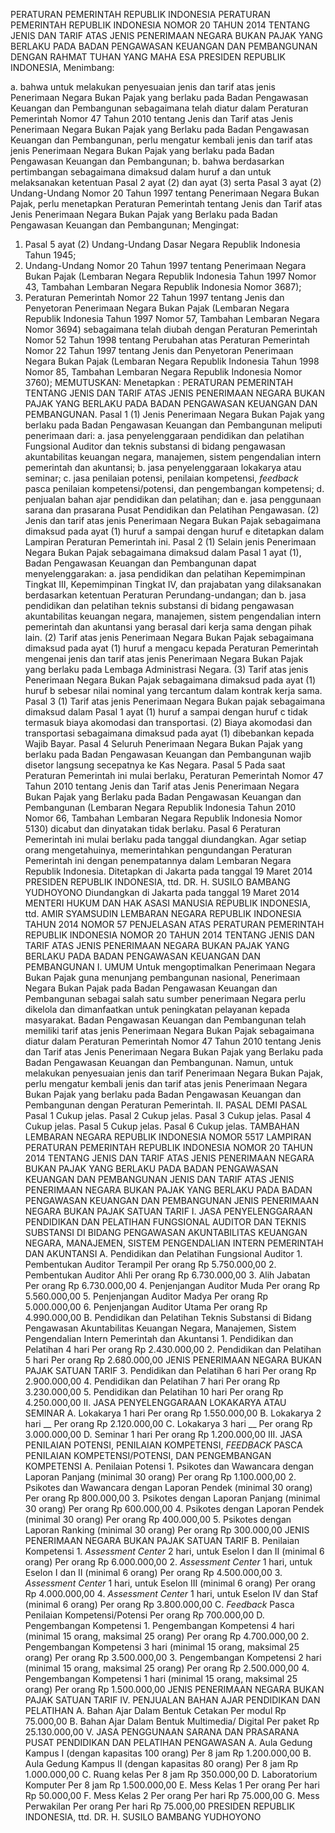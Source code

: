  PERATURAN PEMERINTAH REPUBLIK INDONESIA PERATURAN PEMERINTAH REPUBLIK INDONESIA NOMOR 20 TAHUN 2014 TENTANG JENIS DAN TARIF ATAS JENIS PENERIMAAN NEGARA BUKAN PAJAK YANG BERLAKU PADA BADAN PENGAWASAN KEUANGAN DAN PEMBANGUNAN
DENGAN RAHMAT TUHAN YANG MAHA ESA PRESIDEN REPUBLIK INDONESIA,
Menimbang:

a. bahwa untuk melakukan penyesuaian jenis dan tarif atas jenis Penerimaan Negara Bukan Pajak yang berlaku pada Badan Pengawasan Keuangan dan Pembangunan sebagaimana telah diatur dalam Peraturan Pemerintah Nomor 47 Tahun 2010 tentang Jenis dan Tarif atas Jenis Penerimaan Negara Bukan Pajak yang Berlaku pada Badan Pengawasan Keuangan dan Pembangunan, perlu mengatur kembali jenis dan tarif atas jenis Penerimaan Negara Bukan Pajak yang berlaku pada Badan Pengawasan Keuangan dan Pembangunan;
b. bahwa berdasarkan pertimbangan sebagaimana dimaksud dalam huruf a dan untuk melaksanakan ketentuan Pasal 2 ayat (2) dan ayat (3) serta Pasal 3 ayat (2) Undang-Undang Nomor 20 Tahun 1997 tentang Penerimaan Negara Bukan Pajak, perlu menetapkan Peraturan Pemerintah tentang Jenis dan Tarif atas Jenis Penerimaan Negara Bukan Pajak yang Berlaku pada Badan Pengawasan Keuangan dan Pembangunan;
Mengingat:

1. Pasal 5 ayat (2) Undang-Undang Dasar Negara Republik Indonesia Tahun 1945;
2. Undang-Undang Nomor 20 Tahun 1997 tentang Penerimaan Negara Bukan Pajak (Lembaran Negara Republik Indonesia Tahun 1997 Nomor 43, Tambahan Lembaran Negara Republik Indonesia Nomor 3687);
3. Peraturan Pemerintah Nomor 22 Tahun 1997 tentang Jenis dan Penyetoran Penerimaan Negara Bukan Pajak (Lembaran Negara Republik Indonesia Tahun 1997 Nomor 57, Tambahan Lembaran Negara Nomor 3694) sebagaimana telah diubah dengan Peraturan Pemerintah Nomor 52 Tahun 1998 tentang Perubahan atas Peraturan Pemerintah Nomor 22 Tahun 1997 tentang Jenis dan Penyetoran Penerimaan Negara Bukan Pajak (Lembaran Negara Republik Indonesia Tahun 1998 Nomor 85, Tambahan Lembaran Negara Republik Indonesia Nomor 3760);
MEMUTUSKAN:
 Menetapkan : PERATURAN PEMERINTAH TENTANG JENIS DAN TARIF ATAS JENIS PENERIMAAN NEGARA BUKAN PAJAK YANG BERLAKU PADA BADAN PENGAWASAN KEUANGAN DAN PEMBANGUNAN.
Pasal 1
(1) Jenis Penerimaan Negara Bukan Pajak yang berlaku pada Badan Pengawasan Keuangan dan Pembangunan meliputi penerimaan dari:
a. jasa penyelenggaraan pendidikan dan pelatihan Fungsional Auditor dan teknis substansi di bidang pengawasan akuntabilitas keuangan negara, manajemen, sistem pengendalian intern pemerintah dan akuntansi;
b. jasa penyelenggaraan lokakarya atau seminar;
c. jasa penilaian potensi, penilaian kompetensi, _feedback_ pasca penilaian kompetensi/potensi, dan pengembangan kompetensi;
d. penjualan bahan ajar pendidikan dan pelatihan; dan
e. jasa penggunaan sarana dan prasarana Pusat Pendidikan dan Pelatihan Pengawasan.
(2) Jenis dan tarif atas jenis Penerimaan Negara Bukan Pajak sebagaimana dimaksud pada ayat (1) huruf a sampai dengan huruf e ditetapkan dalam Lampiran Peraturan Pemerintah ini.
Pasal 2
(1) Selain jenis Penerimaan Negara Bukan Pajak sebagaimana dimaksud dalam Pasal 1 ayat (1), Badan Pengawasan Keuangan dan Pembangunan dapat menyelenggarakan:
a. jasa pendidikan dan pelatihan Kepemimpinan Tingkat III, Kepemimpinan Tingkat IV, dan prajabatan yang dilaksanakan berdasarkan ketentuan Peraturan Perundang-undangan; dan
b. jasa pendidikan dan pelatihan teknis substansi di bidang pengawasan akuntabilitas keuangan negara, manajemen, sistem pengendalian intern pemerintah dan akuntansi yang berasal dari kerja sama dengan pihak lain.
(2) Tarif atas jenis Penerimaan Negara Bukan Pajak sebagaimana dimaksud pada ayat (1) huruf a mengacu kepada Peraturan Pemerintah mengenai jenis dan tarif atas jenis Penerimaan Negara Bukan Pajak yang berlaku pada Lembaga Administrasi Negara.
(3) Tarif atas jenis Penerimaan Negara Bukan Pajak sebagaimana dimaksud pada ayat (1) huruf b sebesar nilai nominal yang tercantum dalam kontrak kerja sama.
Pasal 3
(1) Tarif atas jenis Penerimaan Negara Bukan pajak sebagaimana dimaksud dalam Pasal 1 ayat (1) huruf a sampai dengan huruf c tidak termasuk biaya akomodasi dan transportasi.
(2) Biaya akomodasi dan transportasi sebagaimana dimaksud pada ayat (1) dibebankan kepada Wajib Bayar.
Pasal 4
Seluruh Penerimaan Negara Bukan Pajak yang berlaku pada Badan Pengawasan Keuangan dan Pembangunan wajib disetor langsung secepatnya ke Kas Negara.
Pasal 5
Pada saat Peraturan Pemerintah ini mulai berlaku, Peraturan Pemerintah Nomor 47 Tahun 2010 tentang Jenis dan Tarif atas Jenis Penerimaan Negara Bukan Pajak yang Berlaku pada Badan Pengawasan Keuangan dan Pembangunan (Lembaran Negara Republik Indonesia Tahun 2010 Nomor 66, Tambahan Lembaran Negara Republik Indonesia Nomor 5130) dicabut dan dinyatakan tidak berlaku.
Pasal 6
Peraturan Pemerintah ini mulai berlaku pada tanggal diundangkan.
Agar setiap orang mengetahuinya, memerintahkan pengundangan Peraturan Pemerintah ini dengan penempatannya dalam Lembaran Negara Republik Indonesia. Ditetapkan di Jakarta pada tanggal 19 Maret 2014 PRESIDEN REPUBLIK INDONESIA, ttd. DR. H. SUSILO BAMBANG YUDHOYONO Diundangkan di Jakarta pada tanggal 19 Maret 2014 MENTERI HUKUM DAN HAK ASASI MANUSIA REPUBLIK INDONESIA, ttd. AMIR SYAMSUDIN LEMBARAN NEGARA REPUBLIK INDONESIA TAHUN 2014 NOMOR 57 PENJELASAN ATAS PERATURAN PEMERINTAH REPUBLIK INDONESIA NOMOR 20 TAHUN 2014 TENTANG JENIS DAN TARIF ATAS JENIS PENERIMAAN NEGARA BUKAN PAJAK YANG BERLAKU PADA BADAN PENGAWASAN KEUANGAN DAN PEMBANGUNAN I. UMUM Untuk mengoptimalkan Penerimaan Negara Bukan Pajak guna menunjang pembangunan nasional, Penerimaan Negara Bukan Pajak pada Badan Pengawasan Keuangan dan Pembangunan sebagai salah satu sumber penerimaan Negara perlu dikelola dan dimanfaatkan untuk peningkatan pelayanan kepada masyarakat. Badan Pengawasan Keuangan dan Pembangunan telah memiliki tarif atas jenis Penerimaan Negara Bukan Pajak sebagaimana diatur dalam Peraturan Pemerintah Nomor 47 Tahun 2010 tentang Jenis dan Tarif atas Jenis Penerimaan Negara Bukan Pajak yang Berlaku pada Badan Pengawasan Keuangan dan Pembangunan. Namun, untuk melakukan penyesuaian jenis dan tarif Penerimaan Negara Bukan Pajak, perlu mengatur kembali jenis dan tarif atas jenis Penerimaan Negara Bukan Pajak yang berlaku pada Badan Pengawasan Keuangan dan Pembangunan dengan Peraturan Pemerintah. II. PASAL DEMI PASAL
Pasal 1
Cukup jelas.
Pasal 2
Cukup jelas.
Pasal 3
Cukup jelas.
Pasal 4
Cukup jelas.
Pasal 5
Cukup jelas.
Pasal 6
Cukup jelas. TAMBAHAN LEMBARAN NEGARA REPUBLIK INDONESIA NOMOR 5517 LAMPIRAN PERATURAN PEMERINTAH REPUBLIK INDONESIA NOMOR 20 TAHUN 2014 TENTANG JENIS DAN TARIF ATAS JENIS PENERIMAAN NEGARA BUKAN PAJAK YANG BERLAKU PADA BADAN PENGAWASAN KEUANGAN DAN PEMBANGUNAN JENIS DAN TARIF ATAS JENIS PENERIMAAN NEGARA BUKAN PAJAK YANG BERLAKU PADA BADAN PENGAWASAN KEUANGAN DAN PEMBANGUNAN JENIS PENERIMAAN NEGARA BUKAN PAJAK SATUAN TARIF I. JASA PENYELENGGARAAN PENDIDIKAN DAN PELATIHAN FUNGSIONAL AUDITOR DAN TEKNIS SUBSTANSI DI BIDANG PENGAWASAN AKUNTABILITAS KEUANGAN NEGARA, MANAJEMEN, SISTEM PENGENDALIAN INTERN PEMERINTAH DAN AKUNTANSI A. Pendidikan dan Pelatihan Fungsional Auditor 1. Pembentukan Auditor Terampil Per orang Rp 5.750.000,00 2. Pembentukan Auditor Ahli Per orang Rp 6.730.000,00 3. Alih Jabatan Per orang Rp 6.730.000,00 4. Penjenjangan Auditor Muda Per orang Rp 5.560.000,00 5. Penjenjangan Auditor Madya Per orang Rp 5.000.000,00 6. Penjenjangan Auditor Utama Per orang Rp 4.990.000,00 B. Pendidikan dan Pelatihan Teknis Substansi di Bidang Pengawasan Akuntabilitas Keuangan Negara, Manajemen, Sistem Pengendalian Intern Pemerintah dan Akuntansi 1. Pendidikan dan Pelatihan 4 hari Per orang Rp 2.430.000,00 2. Pendidikan dan Pelatihan 5 hari Per orang Rp 2.680.000,00 JENIS PENERIMAAN NEGARA BUKAN PAJAK SATUAN TARIF 3. Pendidikan dan Pelatihan 6 hari Per orang Rp 2.900.000,00 4. Pendidikan dan Pelatihan 7 hari Per orang Rp 3.230.000,00 5. Pendidikan dan Pelatihan 10 hari Per orang Rp 4.250.000,00 II. JASA PENYELENGGARAAN LOKAKARYA ATAU SEMINAR A. Lokakarya 1 hari Per orang Rp 1.550.000,00 B. Lokakarya 2 hari __ Per orang Rp 2.120.000,00 C. Lokakarya 3 hari __ Per orang Rp 3.000.000,00 D. Seminar 1 hari Per orang Rp 1.200.000,00 III. JASA PENILAIAN POTENSI, PENILAIAN KOMPETENSI, _FEEDBACK_ PASCA PENILAIAN KOMPETENSI/POTENSI, DAN PENGEMBANGAN KOMPETENSI A. Penilaian Potensi 1. Psikotes dan Wawancara dengan Laporan Panjang (minimal 30 orang) Per orang Rp 1.100.000,00 2. Psikotes dan Wawancara dengan Laporan Pendek (minimal 30 orang) Per orang Rp 800.000,00 3. Psikotes dengan Laporan Panjang (minimal 30 orang) Per orang Rp 600.000,00 4. Psikotes dengan Laporan Pendek (minimal 30 orang) Per orang Rp 400.000,00 5. Psikotes dengan Laporan Ranking (minimal 30 orang) Per orang Rp 300.000,00 JENIS PENERIMAAN NEGARA BUKAN PAJAK SATUAN TARIF B. Penilaian Kompetensi 1. _Assessment_ _Center_ 2 hari, untuk Eselon I dan II (minimal 6 orang) Per orang Rp 6.000.000,00 2. _Assessment_ _Center_ 1 hari, untuk Eselon I dan II (minimal 6 orang) Per orang Rp 4.500.000,00 3. _Assessment Center_ 1 hari, untuk Eselon III (minimal 6 orang) Per orang Rp 4.000.000,00 4. _Assessment_ _Center_ 1 hari, untuk Eselon IV dan Staf (minimal 6 orang) Per orang Rp 3.800.000,00 C. _Feedback_ Pasca Penilaian Kompetensi/Potensi Per orang Rp 700.000,00 D. Pengembangan Kompetensi 1. Pengembangan Kompetensi 4 hari (minimal 15 orang, maksimal 25 orang) Per orang Rp 4.700.000,00 2. Pengembangan Kompetensi 3 hari (minimal 15 orang, maksimal 25 orang) Per orang Rp 3.500.000,00 3. Pengembangan Kompetensi 2 hari (minimal 15 orang, maksimal 25 orang) Per orang Rp 2.500.000,00 4. Pengembangan Kompetensi 1 hari (minimal 15 orang, maksimal 25 orang) Per orang Rp 1.500.000,00 JENIS PENERIMAAN NEGARA BUKAN PAJAK SATUAN TARIF IV. PENJUALAN BAHAN AJAR PENDIDIKAN DAN PELATIHAN A. Bahan Ajar Dalam Bentuk Cetakan Per modul Rp 75.000,00 B. Bahan Ajar Dalam Bentuk Multimedia/ Digital Per paket Rp 25.130.000,00 V. JASA PENGGUNAAN SARANA DAN PRASARANA PUSAT PENDIDIKAN DAN PELATIHAN PENGAWASAN A. Aula Gedung Kampus I (dengan kapasitas 100 orang) Per 8 jam Rp 1.200.000,00 B. Aula Gedung Kampus II (dengan kapasitas 80 orang) Per 8 jam Rp 1.000.000,00 C. Ruang kelas Per 8 jam Rp 350.000,00 D. Laboratorium Komputer Per 8 jam Rp 1.500.000,00 E. Mess Kelas 1 Per orang Per hari Rp 50.000,00 F. Mess Kelas 2 Per orang Per hari Rp 75.000,00 G. Mess Perwakilan Per orang Per hari Rp 75.000,00 PRESIDEN REPUBLIK INDONESIA, ttd. DR. H. SUSILO BAMBANG YUDHOYONO